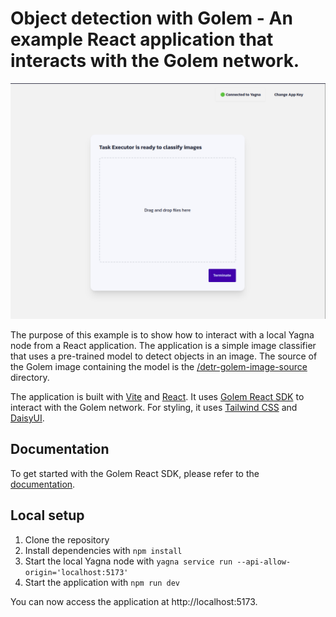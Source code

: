 # Object detection with Golem - An example React application that interacts with the Golem network.

![screenshot of the application](./preview.png)

The purpose of this example is to show how to interact with a local Yagna node from a React application. The application is a simple image classifier that uses a pre-trained model to detect objects in an image. The source of the Golem image containing the model is the [/detr-golem-image-source](/detr-golem-image-source/) directory.

The application is built with [Vite](https://vitejs.dev/) and [React](https://reactjs.org/). It uses [Golem React SDK](https://npmjs.com/package/@golem-sdk/react) to interact with the Golem network. For styling, it uses [Tailwind CSS](https://tailwindcss.com/) and [DaisyUI](https://daisyui.com/).

## Documentation

To get started with the Golem React SDK, please refer to the [documentation](https://docs.golem.network/docs/creators/javascript/react).

## Local setup

1. Clone the repository
1. Install dependencies with `npm install`
1. Start the local Yagna node with `yagna service run --api-allow-origin='localhost:5173'`
1. Start the application with `npm run dev`

You can now access the application at http://localhost:5173.
